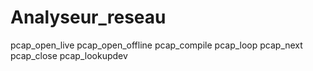 # Analyseur_reseau

pcap_open_live
pcap_open_offline
pcap_compile
pcap_loop
pcap_next
pcap_close
pcap_lookupdev
